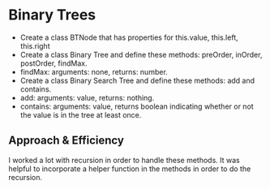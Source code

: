 # Binary Trees
- Create a class BTNode that has properties for this.value, this.left, this.right
- Create a class Binary Tree and define these methods: preOrder, inOrder, postOrder, findMax.
- findMax: arguments: none, returns: number.
- Create a class Binary Search Tree and define these methods: add and contains.
- add: arguments: value, returns: nothing.
- contains: arguments: value, returns boolean indicating whether or not the value is in the tree at least once.

## Approach & Efficiency
I worked a lot with recursion in order to handle these methods. It was helpful to incorporate a helper function in the methods in order to do the recursion. 

